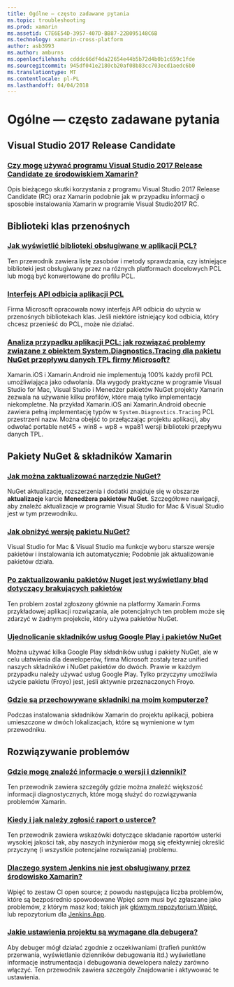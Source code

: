 ```yaml
---
title: Ogólne — często zadawane pytania
ms.topic: troubleshooting
ms.prod: xamarin
ms.assetid: C7E6E54D-3957-407D-BB87-22B095148C6B
ms.technology: xamarin-cross-platform
author: asb3993
ms.author: amburns
ms.openlocfilehash: cdddc66df4da22654e44b5b72d4b0b1c659c1fde
ms.sourcegitcommit: 945df041e2180cb20af08b83cc703ecd1aedc6b0
ms.translationtype: MT
ms.contentlocale: pl-PL
ms.lasthandoff: 04/04/2018
---
```

# <a name="general-frequently-asked-questions"></a>Ogólne — często zadawane pytania

## <a name="visual-studio-2017-release-candidate"></a>Visual Studio 2017 Release Candidate
### <a name="can-i-use-visual-studio-2017-release-candidate-with-xamarinvisualstudio-2017-rcmd"></a>[Czy mogę używać programu Visual Studio 2017 Release Candidate ze środowiskiem Xamarin?](visualstudio-2017-rc.md)
Opis bieżącego skutki korzystania z programu Visual Studio 2017 Release Candidate (RC) oraz Xamarin podobnie jak w przypadku informacji o sposobie instalowania Xamarin w programie Visual Studio2017 RC.

## <a name="portable-class-libraries"></a>Biblioteki klas przenośnych
### <a name="how-can-i-view-what-libraries-are-supported-in-a-pclpcl-support-librariesmd"></a>[Jak wyświetlić biblioteki obsługiwane w aplikacji PCL?](pcl-support-libraries.md)
Ten przewodnik zawiera listę zasobów i metody sprawdzania, czy istniejące biblioteki jest obsługiwany przez na różnych platformach docelowych PCL lub mogą być konwertowane do profilu PCL.

### <a name="pcl-reflection-apipcl-reflectionmd"></a>[Interfejs API odbicia aplikacji PCL](pcl-reflection.md)
Firma Microsoft opracowała nowy interfejs API odbicia do użycia w przenośnych bibliotekach klas. Jeśli niektóre istniejący kod odbicia, który chcesz przenieść do PCL, może nie działać.

### <a name="pcl-case-study-how-can-i-resolve-problems-related-to-systemdiagnosticstracing-for-the-microsoft-tpl-dataflow-nuget-packagepcl-case-studymd"></a>[Analiza przypadku aplikacji PCL: jak rozwiązać problemy związane z obiektem System.Diagnostics.Tracing dla pakietu NuGet przepływu danych TPL firmy Microsoft?](pcl-case-study.md)
Xamarin.iOS i Xamarin.Android nie implementują 100% każdy profil PCL umożliwiająca jako odwołania. Dla wygody praktyczne w programie Visual Studio for Mac, Visual Studio i Menedżer pakietów NuGet projekty Xamarin zezwala na używanie kilku profilów, które mają tylko implementacje niekompletne. Na przykład Xamarin.iOS ani Xamarin.Android obecnie zawiera pełną implementację typów w `System.Diagnostics.Tracing` PCL przestrzeni nazw. Można obejść to przełączając projektu aplikacji, aby odwołać portable net45 + win8 + wp8 + wpa81 wersji biblioteki przepływu danych TPL.

## <a name="nuget-packages--xamarin-components"></a>Pakiety NuGet & składników Xamarin
### <a name="how-can-i-update-nugetnuget-updatemd"></a>[Jak można zaktualizować narzędzie NuGet?](nuget-update.md)
NuGet aktualizacje, rozszerzenia i dodatki znajduje się w obszarze **aktualizacje** karcie **Menedżera pakietów NuGet**. Szczegółowe nawigacji, aby znaleźć aktualizacje w programie Visual Studio for Mac & Visual Studio jest w tym przewodniku.

### <a name="how-do-i-downgrade-a-nuget-packagenuget-package-downgrademd"></a>[Jak obniżyć wersję pakietu NuGet?](nuget-package-downgrade.md)
Visual Studio for Mac & Visual Studio ma funkcje wyboru starsze wersje pakietów i instalowania ich automatycznie; Podobnie jak aktualizowanie pakietów działa.

### <a name="missing-packages-error-after-updating-nuget-packagesnuget-packages-missingmd"></a>[Po zaktualizowaniu pakietów Nuget jest wyświetlany błąd dotyczący brakujących pakietów](nuget-packages-missing.md)
Ten problem został zgłoszony głównie na platformy Xamarin.Forms przykładowej aplikacji rozwiązania, ale potencjalnych ten problem może się zdarzyć w żadnym projekcie, który używa pakietów NuGet.

### <a name="unifying-google-play-services-components-and-nugetgps-components-nugetmd"></a>[Ujednolicanie składników usług Google Play i pakietów NuGet](gps-components-nuget.md)
Można używać kilka Google Play składników usług i pakiety NuGet, ale w celu ułatwienia dla deweloperów, firma Microsoft zostały teraz unified naszych składników i NuGet pakietów do dwóch. Prawie w każdym przypadku należy używać usług Google Play. Tylko przyczyny umożliwia użycie pakietu (Froyo) jest, jeśli aktywnie przeznaczonych Froyo.

### <a name="where-are-the-components-stored-on-my-machinecomponent-storagemd"></a>[Gdzie są przechowywane składniki na moim komputerze?](component-storage.md)
Podczas instalowania składników Xamarin do projektu aplikacji, pobiera umieszczone w dwóch lokalizacjach, które są wymienione w tym przewodniku.


## <a name="troubleshooting"></a>Rozwiązywanie problemów
### <a name="where-can-i-find-my-version-information-and-logsversion-logsmd"></a>[Gdzie mogę znaleźć informacje o wersji i dzienniki?](version-logs.md)
Ten przewodnik zawiera szczegóły gdzie można znaleźć większość informacji diagnostycznych, które mogą służyć do rozwiązywania problemów Xamarin.

### <a name="when-and-how-should-i-file-a-bug-reporthowto-file-bugmd"></a>[Kiedy i jak należy zgłosić raport o usterce?](howto-file-bug.md)
Ten przewodnik zawiera wskazówki dotyczące składanie raportów usterki wysokiej jakości tak, aby naszych inżynierów mogą się efektywniej określić przyczynę (i wszystkie potencjalne rozwiązania) problemu.

### <a name="why-isnt-jenkins-supported-by-xamarinxamarin-jenkinsmd"></a>[Dlaczego system Jenkins nie jest obsługiwany przez środowisko Xamarin?](xamarin-jenkins.md)
Wpięć to zestaw CI open source; z powodu następująca liczba problemów, które są bezpośrednio spowodowane Wpięć *sam* musi być zgłaszane jako problemów, z którym masz kod; takich jak [głównym repozytorium Wpięć](https://github.com/jenkinsci/jenkins), lub repozytorium dla [ Jenkins.App](https://github.com/stisti/jenkins-app).

### <a name="what-project-settings-are-required-for-the-debuggerdebugger-settingsmd"></a>[Jakie ustawienia projektu są wymagane dla debugera?](debugger-settings.md)
Aby debuger mógł działać zgodnie z oczekiwaniami (trafień punktów przerwania, wyświetlanie dzienników debugowania itd.) wyświetlane informacje instrumentacja i debugowania dewelopera należy zarówno włączyć. Ten przewodnik zawiera szczegóły Znajdowanie i aktywować te ustawienia.

